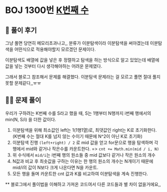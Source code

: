 # BOJ 1300번 [K번째 수](https://www.acmicpc.net/problem/1300)



## 🌈 풀이 후기

그냥 풀면 당연히 메모리초과나고,, 분류가 이분탐색이라 이분탐색을 써야겠는데 이분탐색을 어떤식으로 적용해야할지 모르겠던 문제이다.

이분탐색도 배열에 값을 넣은 후 정렬하고 탐색을 하는 방식으로 알고 있었는데 배열에 값을 넣는 것부터 다시 생각해야하는 어려운 문제였다. 

그래서 블로그 참조해서 문제를 해결했다. 이분탐색 문제라는 걸 모르고 풀면 절대 풀지 못할 문제같다,,ㅠㅠ

## 👩‍🏫 문제 풀이

우리가 구하려는 K번째 수를 S라고 했을 때, S는 1행부터 N행까지 i번째 행에서의 min(N, S/i) 을 더한 값이다.

1. 이분탐색을 위해 최소값인 left는 1(1행1열)로, 최댓값인 right는 K로 초기화한다. (K번째 수는 절대 K를 넘지 않는 수이기 때문에 N^2이 아닌 K로 초기화) 
2. 이분탐색 진행 <code>(left+right) / 2</code> 로 mid 값을 얻고 for문으로 행을 탐색하며 각 행에서 mid와 같거나 작은수를 카운트한다. => <code>cnt += Math.min(mid / i, N)</code> 
3. 위 수식에서 <code>mid/i</code>는 i번째 행의 원소들 중 mid 값보다 같거나 작은 원소의 개수
4. N값과 비교 후 최솟값을 구하는 이유는 한 행의 원소의 개수는 N개이기 때문에 mid/i의 값이 N보다 크게 나온다면 N을 카운트.
5. 모든 행을 돌며 카운트한 cnt 값과 K를 비교하여 이분탐색을 계속 진행한다.



** 블로그에서 풀이법을 이해하고 가져온 코드여서 다른 코드들과 별 차이 없을거에요,,